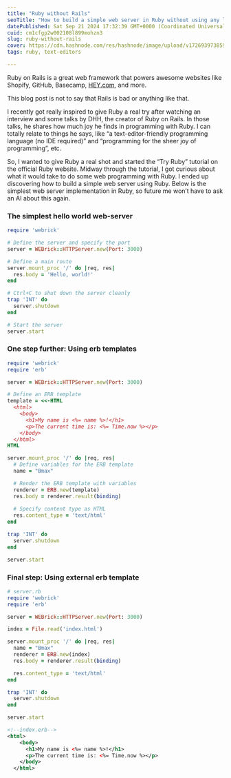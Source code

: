 ```yaml
---
title: "Ruby without Rails"
seoTitle: "How to build a simple web server in Ruby without using any library"
datePublished: Sat Sep 21 2024 17:32:39 GMT+0000 (Coordinated Universal Time)
cuid: cm1cfgp2w002108l899mohzn3
slug: ruby-without-rails
cover: https://cdn.hashnode.com/res/hashnode/image/upload/v1726939738598/57bdb801-ef32-47a1-8e80-3959cc91db45.png
tags: ruby, text-editors

---
```


Ruby on Rails is a great web framework that powers awesome websites like Shopify, GitHub, Basecamp, [HEY.com](http://HEY.com), and more.

This blog post is not to say that Rails is bad or anything like that.

I recently got really inspired to give Ruby a real try after watching an interview and some talks by DHH, the creator of Ruby on Rails. In those talks, he shares how much joy he finds in programming with Ruby. I can totally relate to things he says, like “a text-editor-friendly programming language (no IDE required)” and “programming for the sheer joy of programming”, etc.

So, I wanted to give Ruby a real shot and started the “Try Ruby” tutorial on the official Ruby website. Midway through the tutorial, I got curious about what it would take to do some web programming with Ruby. I ended up discovering how to build a simple web server using Ruby. Below is the simplest web server implementation in Ruby, so future me won’t have to ask an AI about this again.

### The simplest hello world web-server

```ruby
require 'webrick'

# Define the server and specify the port
server = WEBrick::HTTPServer.new(Port: 3000)

# Define a main route
server.mount_proc '/' do |req, res|
  res.body = 'Hello, world!'
end

# Ctrl+C to shut down the server cleanly
trap 'INT' do
  server.shutdown
end

# Start the server
server.start
```

### One step further: Using erb templates

```ruby
require 'webrick'
require 'erb'

server = WEBrick::HTTPServer.new(Port: 3000)

# Define an ERB template
template = <<-HTML
  <html>
    <body>
      <h1>My name is <%= name %>!</h1>
      <p>The current time is: <%= Time.now %></p>
    </body>
  </html>
HTML

server.mount_proc '/' do |req, res|
  # Define variables for the ERB template
  name = "Bmax"

  # Render the ERB template with variables
  renderer = ERB.new(template)
  res.body = renderer.result(binding)
  
  # Specify content type as HTML
  res.content_type = 'text/html'
end

trap 'INT' do
  server.shutdown
end

server.start
```

### Final step: Using external erb template

```ruby
# server.rb
require 'webrick'
require 'erb'

server = WEBrick::HTTPServer.new(Port: 3000)

index = File.read('index.html')

server.mount_proc '/' do |req, res|
  name = "Bmax"
  renderer = ERB.new(index)
  res.body = renderer.result(binding)

  res.content_type = 'text/html'
end

trap 'INT' do
  server.shutdown
end

server.start
```

```xml
<!--index.erb-->  
<html>
    <body>
      <h1>My name is <%= name %>!</h1>
      <p>The current time is: <%= Time.now %></p>
    </body>
  </html>
```